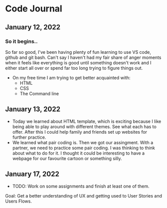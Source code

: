 # Code Journal
## January 12, 2022
### So it begins.. 
So far so good, I've been having plenty of fun learning to use VS code, github and git bash.
Can't say I haven't had my fair share of anger moments when it feels like everything is good until something doesn't work and I either start all over or spend far too long trying to figure things out.
- On my free time I am trying to get better acquainted with:
  - HTML
  - CSS
  - The Command line

## January 13, 2022
- Today we learned about HTML template, which is exciting because I like being able to play around with different themes. See what each has to offer. After this I could help family and friends set up websites for further practice. 
- We learned what pair coding is. Then we got our assingment. With a partner, we need to practice some pair coding. I was thinking to think about what to do for it. I thought it could be interesting to have a webpage for our favourite cartoon or something silly. 

## January 17, 2022
- TODO: Work on some assignments and finish at least one of them.

Goal: Get a better understanding of UX and getting used to User Stories and Users Flows. 
